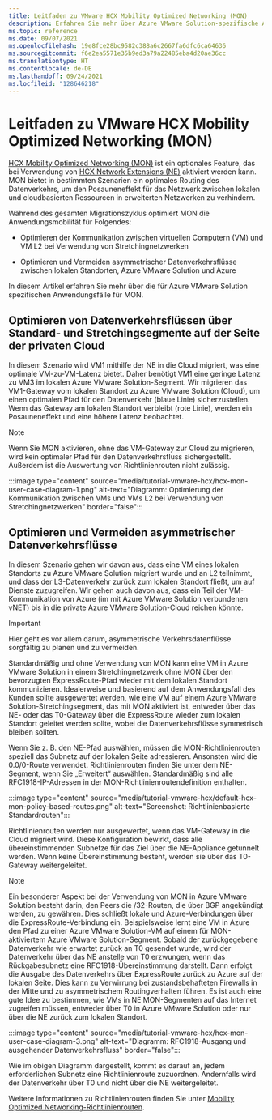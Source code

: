 ```yaml
---
title: Leitfaden zu VMware HCX Mobility Optimized Networking (MON)
description: Erfahren Sie mehr über Azure VMware Solution-spezifische Anwendungsfälle für Mobility Optimized Networking (MON).
ms.topic: reference
ms.date: 09/07/2021
ms.openlocfilehash: 19e8fce28bc9582c388a6c2667fa6dfc6ca64636
ms.sourcegitcommit: f6e2ea5571e35b9ed3a79a22485eba4d20ae36cc
ms.translationtype: HT
ms.contentlocale: de-DE
ms.lasthandoff: 09/24/2021
ms.locfileid: "128646218"
---
```

# <a name="vmware-hcx-mobility-optimized-networking-mon-guidance"></a>Leitfaden zu VMware HCX Mobility Optimized Networking (MON)

[HCX Mobility Optimized Networking (MON)](https://docs.vmware.com/en/VMware-HCX/4.2/hcx-user-guide/GUID-0E254D74-60A9-479C-825D-F373C41F40BC.html) ist ein optionales Feature, das bei Verwendung von [HCX Network Extensions (NE)](configure-hcx-network-extension.md) aktiviert werden kann. MON bietet in bestimmten Szenarien ein optimales Routing des Datenverkehrs, um den Posauneneffekt für das Netzwerk zwischen lokalen und cloudbasierten Ressourcen in erweiterten Netzwerken zu verhindern. 

Während des gesamten Migrationszyklus optimiert MON die Anwendungsmobilität für Folgendes:

- Optimieren der Kommunikation zwischen virtuellen Computern (VM) und VM L2 bei Verwendung von Stretchingnetzwerken 

- Optimieren und Vermeiden asymmetrischer Datenverkehrsflüsse zwischen lokalen Standorten, Azure VMware Solution und Azure


In diesem Artikel erfahren Sie mehr über die für Azure VMware Solution spezifischen Anwendungsfälle für MON.


## <a name="optimize-traffic-flows-across-standard-and-stretched-segments-on-the-private-cloud-side"></a>Optimieren von Datenverkehrsflüssen über Standard- und Stretchingsegmente auf der Seite der privaten Cloud 

In diesem Szenario wird VM1 mithilfe der NE in die Cloud migriert, was eine optimale VM-zu-VM-Latenz bietet. Daher benötigt VM1 eine geringe Latenz zu VM3 im lokalen Azure VMware Solution-Segment. Wir migrieren das VM1-Gateway vom lokalen Standort zu Azure VMware Solution (Cloud), um einen optimalen Pfad für den Datenverkehr (blaue Linie) sicherzustellen. Wenn das Gateway am lokalen Standort verbleibt (rote Linie), werden ein Posauneneffekt und eine höhere Latenz beobachtet. 

>[!NOTE]
>Wenn Sie MON aktivieren, ohne das VM-Gateway zur Cloud zu migrieren, wird kein optimaler Pfad für den Datenverkehrsfluss sichergestellt.  Außerdem ist die Auswertung von Richtlinienrouten nicht zulässig.

:::image type="content" source="media/tutorial-vmware-hcx/hcx-mon-user-case-diagram-1.png" alt-text="Diagramm: Optimierung der Kommunikation zwischen VMs und VMs L2 bei Verwendung von Stretchingnetzwerken" border="false":::



## <a name="optimize-and-avoid-asymmetric-traffic-flows"></a>Optimieren und Vermeiden asymmetrischer Datenverkehrsflüsse 

In diesem Szenario gehen wir davon aus, dass eine VM eines lokalen Standorts zu Azure VMware Solution migriert wurde und an L2 teilnimmt, und dass der L3-Datenverkehr zurück zum lokalen Standort fließt, um auf Dienste zuzugreifen. Wir gehen auch davon aus, dass ein Teil der VM-Kommunikation von Azure (im mit Azure VMware Solution verbundenen vNET) bis in die private Azure VMware Solution-Cloud reichen könnte.

>[!IMPORTANT]
>Hier geht es vor allem darum, asymmetrische Verkehrsdatenflüsse sorgfältig zu planen und zu vermeiden. 

Standardmäßig und ohne Verwendung von MON kann eine VM in Azure VMware Solution in einem Stretchingnetzwerk ohne MON über den bevorzugten ExpressRoute-Pfad wieder mit dem lokalen Standort kommunizieren. Idealerweise und basierend auf dem Anwendungsfall des Kunden sollte ausgewertet werden, wie eine VM auf einem Azure VMware Solution-Stretchingsegment, das mit MON aktiviert ist, entweder über das NE- oder das T0-Gateway über die ExpressRoute wieder zum lokalen Standort geleitet werden sollte, wobei die Datenverkehrsflüsse symmetrisch bleiben sollten.

Wenn Sie z. B. den NE-Pfad auswählen, müssen die MON-Richtlinienrouten speziell das Subnetz auf der lokalen Seite adressieren. Ansonsten wird die 0.0/0-Route verwendet. Richtlinienrouten finden Sie unter dem NE-Segment, wenn Sie „Erweitert“ auswählen. Standardmäßig sind alle RFC1918-IP-Adressen in der MON-Richtlinienroutendefinition enthalten. 

:::image type="content" source="media/tutorial-vmware-hcx/default-hcx-mon-policy-based-routes.png" alt-text="Screenshot: Richtlinienbasierte Standardrouten":::

Richtlinienrouten werden nur ausgewertet, wenn das VM-Gateway in die Cloud migriert wird. Diese Konfiguration bewirkt, dass alle übereinstimmenden Subnetze für das Ziel über die NE-Appliance getunnelt werden.  Wenn keine Übereinstimmung besteht, werden sie über das T0-Gateway weitergeleitet.

>[!NOTE]
>Ein besonderer Aspekt bei der Verwendung von MON in Azure VMware Solution besteht darin, den Peers die /32-Routen, die über BGP angekündigt werden, zu gewähren. Dies schließt lokale und Azure-Verbindungen über die ExpressRoute-Verbindung ein. Beispielsweise lernt eine VM in Azure den Pfad zu einer Azure VMware Solution-VM auf einem für MON-aktiviertem Azure VMware Solution-Segment. Sobald der zurückgegebene Datenverkehr wie erwartet zurück an T0 gesendet wurde, wird der Datenverkehr über das NE anstelle von T0 erzwungen, wenn das Rückgabesubnetz eine RFC1918-Übereinstimmung darstellt.  Dann erfolgt die Ausgabe des Datenverkehrs über ExpressRoute zurück zu Azure auf der lokalen Seite.  Dies kann zu Verwirrung bei zustandsbehafteten Firewalls in der Mitte und zu asymmetrischem Routingverhalten führen. Es ist auch eine gute Idee zu bestimmen, wie VMs in NE MON-Segmenten auf das Internet zugreifen müssen, entweder über T0 in Azure VMware Solution oder nur über die NE zurück zum lokalen Standort.

:::image type="content" source="media/tutorial-vmware-hcx/hcx-mon-user-case-diagram-3.png" alt-text="Diagramm: RFC1918-Ausgang und ausgehender Datenverkehrsfluss" border="false":::

Wie im obigen Diagramm dargestellt, kommt es darauf an, jedem erforderlichen Subnetz eine Richtlinienroute zuzuordnen. Andernfalls wird der Datenverkehr über T0 und nicht über die NE weitergeleitet.

 
Weitere Informationen zu Richtlinienrouten finden Sie unter [Mobility Optimized Networking-Richtlinienrouten](https://docs.vmware.com/en/VMware-HCX/4.1/hcx-user-guide/GUID-F45B1DB5-C640-4A75-AEC5-45C58B1C9D63.html).

